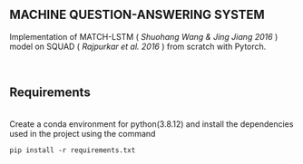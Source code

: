 ## **MACHINE QUESTION-ANSWERING SYSTEM** 

Implementation of MATCH-LSTM ( *Shuohang Wang & Jing Jiang 2016* ) model on SQUAD ( *Rajpurkar et al. 2016* ) from scratch with Pytorch.

<br>

## Requirements 
<br>
Create a conda environment for python(3.8.12) and install the dependencies used in the project using the command

```
pip install -r requirements.txt
```